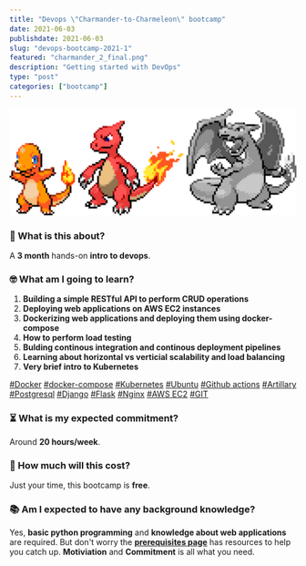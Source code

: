 ```yaml
---
title: "Devops \"Charmander-to-Charmeleon\" bootcamp"
date: 2021-06-03
publishdate: 2021-06-03
slug: "devops-bootcamp-2021-1"
featured: "charmander_2_final.png"
description: "Getting started with DevOps"
type: "post"
categories: ["bootcamp"]
---
```


![devops charmander](charmander_2_final.png)


### 🤔 What is this about?
A **3 month** hands-on **intro to devops**.

### 🤓 What am I going to learn?
1) **Building a simple RESTful API to perform CRUD operations**
2) **Deploying web applications on AWS EC2 instances**
3) **Dockerizing web applications and deploying them using docker-compose**
4) **How to perform load testing**
5) **Bulding continous integration and continous deployment pipelines**
6) **Learning about horizontal vs verticial scalability and load balancing**
7) **Very brief intro to Kubernetes**

[#Docker](https://www.docker.com/)
[#docker-compose](https://docs.docker.com/compose/)
[#Kubernetes](https://kubernetes.io/)
[#Ubuntu](https://ubuntu.com/)
[#Github actions](https://github.com/features/actions)
[#Artillary](https://artillery.io/)
[#Postgresql](https://www.postgresql.org/)
[#Django](https://www.djangoproject.com/)
[#Flask](https://flask.palletsprojects.com/en/2.0.x/)
[#Nginx](https://www.nginx.com/)
[#AWS EC2](https://aws.amazon.com/ec2/)
[#GIT](https://git-scm.com/)

### ⏳ What is my expected commitment?
Around **20 hours/week**.

### 💸 How much will this cost?
Just your time, this bootcamp is **free**.

### 📚 Am I expected to have any background knowledge?
Yes, **basic python programming** and **knowledge about web applications** are required. But don't worry the **[prerequisites page](milestone-00/)** has resources to help you catch up. **Motiviation** and **Commitment** is all what you need.


